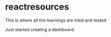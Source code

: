 # reactresources
This is where all the learnings are tried and tested

Just started creating a dashboard.